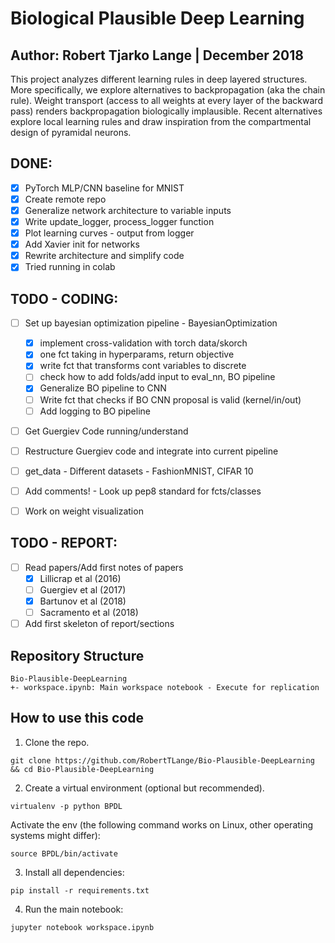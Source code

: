 # Biological Plausible Deep Learning
## Author: Robert Tjarko Lange | December 2018

This project analyzes different learning rules in deep layered structures. More specifically, we explore alternatives to backpropagation (aka the chain rule). Weight transport (access to all weights at every layer of the backward pass) renders backpropagation biologically implausible. Recent alternatives explore local learning rules and draw inspiration from the compartmental design of pyramidal neurons.

## DONE:

* [x] PyTorch MLP/CNN baseline for MNIST
* [x] Create remote repo
* [x] Generalize network architecture to variable inputs
* [x] Write update_logger, process_logger function
* [x] Plot learning curves - output from logger
* [x] Add Xavier init for networks
* [x] Rewrite architecture and simplify code
* [x] Tried running in colab

## TODO - CODING:
* [ ] Set up bayesian optimization pipeline - BayesianOptimization
    * [x] implement cross-validation with torch data/skorch
    * [x] one fct taking in hyperparams, return objective
    * [x] write fct that transforms cont variables to discrete
    * [ ] check how to add folds/add input to eval_nn, BO pipeline
 	* [x] Generalize BO pipeline to CNN
    * [ ] Write fct that checks if BO CNN proposal is valid (kernel/in/out)
    * [ ] Add logging to BO pipeline
* [ ] Get Guergiev Code running/understand
* [ ] Restructure Guergiev code and integrate into current pipeline
* [ ] get_data - Different datasets - FashionMNIST, CIFAR 10
* [ ] Add comments! - Look up pep8 standard for fcts/classes
* [ ] Work on weight visualization


## TODO - REPORT:
* [ ] Read papers/Add first notes of papers
    * [x] Lillicrap et al (2016)
    * [ ] Guergiev et al (2017)
    * [x] Bartunov et al (2018)
    * [ ] Sacramento et al (2018)
* [ ] Add first skeleton of report/sections

## Repository Structure
```
Bio-Plausible-DeepLearning
+- workspace.ipynb: Main workspace notebook - Execute for replication
```

## How to use this code
1. Clone the repo.
```
git clone https://github.com/RobertTLange/Bio-Plausible-DeepLearning && cd Bio-Plausible-DeepLearning
```
2. Create a virtual environment (optional but recommended).
```
virtualenv -p python BPDL
```
Activate the env (the following command works on Linux, other operating systems might differ):
```
source BPDL/bin/activate
```
3. Install all dependencies:
```
pip install -r requirements.txt
```
4. Run the main notebook:
```
jupyter notebook workspace.ipynb
```
